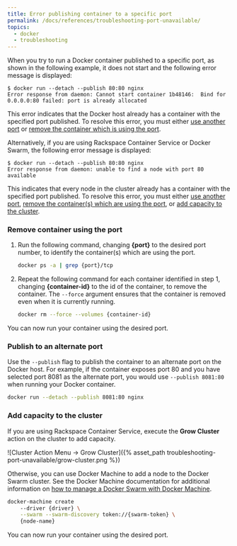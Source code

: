 ```yaml
---
title: Error publishing container to a specific port
permalink: /docs/references/troubleshooting-port-unavailable/
topics:
  - docker
  - troubleshooting
---
```


When you try to run a Docker container published to a specific port,
as shown in the following example, it does not start and the following error
message is displayed:

```
$ docker run --detach --publish 80:80 nginx
Error response from daemon: Cannot start container 1b48146:  Bind for 0.0.0.0:80 failed: port is already allocated
```

This error indicates that the Docker host already has a container with the
specified port published. To resolve this error, you must either [use another port](#alternate-port)
or [remove the container which is using the port](#remove-container).

Alternatively, if you are using Rackspace Container Service or Docker Swarm, the following error
message is displayed:

```
$ docker run --detach --publish 80:80 nginx
Error response from daemon: unable to find a node with port 80 available
```

This indicates that every node in the cluster already has a container with the
specified port published. To resolve this error, you must either [use another port](#alternate-port),
[remove the container(s) which are using the port](#remove-container), or
[add capacity to the cluster](#grow-cluster).

### <a name="remove-container"></a> Remove container using the port
1. Run the following command, changing **{port}** to the desired port number,
    to identify the container(s) which are using the port.

    ```bash
    docker ps -a | grep {port}/tcp
    ```

2. Repeat the following command for each container identified in step 1,
    changing **{container-id}** to the id of the container, to remove the container.
    The `--force` argument ensures that the container is removed even when it
    is currently running.

    ```bash
    docker rm --force --volumes {container-id}
    ```

You can now run your container using the desired port.

### <a name="alternate-port"></a> Publish to an alternate port
Use the `--publish` flag to publish the container to an alternate port on the Docker host. For example,
if the container exposes port 80 and you have selected port 8081 as the alternate port,
you would use `--publish 8081:80` when running your Docker container.

```bash
docker run --detach --publish 8081:80 nginx
```

### <a name="grow-cluster"></a> Add capacity to the cluster
If you are using Rackspace Container Service, execute the **Grow Cluster** action
on the cluster to add capacity.

![Cluster Action Menu &rarr; Grow Cluster]({% asset_path troubleshooting-port-unavailable/grow-cluster.png %})

Otherwise, you can use Docker Machine to add a node to the Docker Swarm cluster.
See the Docker Machine documentation for additional information on [how to manage
a Docker Swarm with Docker Machine][docker-machine-swarm].

```bash
docker-machine create
    --driver {driver} \
    --swarm --swarm-discovery token://{swarm-token} \
    {node-name}
```

You can now run your container using the desired port.

[docker-machine-swarm]: https://docs.docker.com/machine/get-started-cloud/#using-docker-machine-with-docker-swarm
